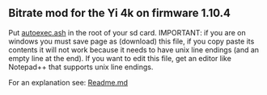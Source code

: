 ## Bitrate mod for the Yi 4k on firmware 1.10.4

Put [autoexec.ash](https://github.com/irungentoo/Xiaomi_Yi_4k_Camera/raw/master/bitrate/4k/1.10.4/autoexec.ash) in the root of your sd card. IMPORTANT: if you are on windows you must save page as (download) this file, if you copy paste its contents it will not work because it needs to have unix line endings (and an empty line at the end). If you want to edit this file, get an editor like Notepad++ that supports unix line endings.

For an explanation see: [Readme.md](../../Readme.md)
